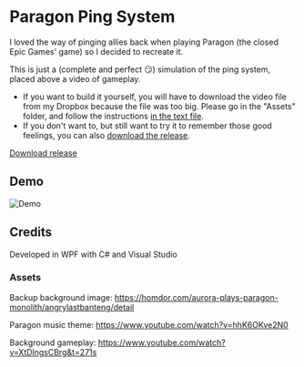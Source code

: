# Paragon Ping System
I loved the way of pinging allies back when playing Paragon (the closed Epic Games' game) so I decided to recreate it.

This is just a (complete and perfect :smirk:) simulation of the ping system, placed above a video of gameplay.

* If you want to build it yourself, you will have to download the video file from my Dropbox because the file was too big. Please go in the "Assets" folder, and follow the instructions [in the text file](https://github.com/Drarig29/ParagonPingSystem/blob/master/ParagonPingSystem/Assets/%5BRGSACE%5D%20Paragon%20Gideon%20Gameplay%20-%20THE%20COSMIC%20MONSTER.txt).
* If you don't want to, but still want to try it to remember those good feelings, you can also [download the release](https://www.dropbox.com/s/3w28vvv12doqe0l/paragonpingsystem.zip?dl=0).

[Download release](https://www.dropbox.com/s/3w28vvv12doqe0l/paragonpingsystem.zip?dl=0)

## Demo
![Demo](demo.gif)

## Credits

Developed in WPF with C# and Visual Studio

### Assets
Backup background image: https://homdor.com/aurora-plays-paragon-monolith/angrylastbanteng/detail

Paragon music theme: https://www.youtube.com/watch?v=hhK6OKve2N0

Background gameplay: https://www.youtube.com/watch?v=XtDlngsCBrg&t=271s
